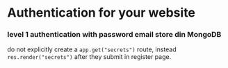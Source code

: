 # Authentication for your website

### level 1 authentication with password email store din MongoDB


do not explicitly create a `app.get("secrets")` route, instead `res.render("secrets")` after they submit in register page. 
